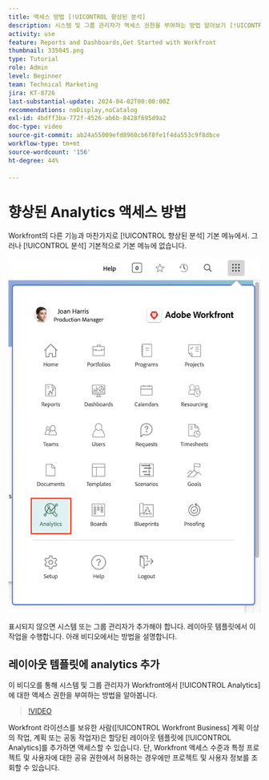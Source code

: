 ```yaml
---
title: 액세스 방법 [!UICONTROL 향상된 분석]
description: 시스템 및 그룹 관리자가 액세스 권한을 부여하는 방법 알아보기 [!UICONTROL 향상된 분석] 레이아웃 템플릿을 통해.
activity: use
feature: Reports and Dashboards,Get Started with Workfront
thumbnail: 335045.png
type: Tutorial
role: Admin
level: Beginner
team: Technical Marketing
jira: KT-8726
last-substantial-update: 2024-04-02T00:00:00Z
recommendations: noDisplay,noCatalog
exl-id: 4bdff3ba-772f-4526-ab6b-8428f695d9a2
doc-type: video
source-git-commit: ab24a55009efd8960cb6f8fe1f4da553c9f8dbce
workflow-type: tm+mt
source-wordcount: '156'
ht-degree: 44%

---
```



# 향상된 Analytics 액세스 방법

Workfront의 다른 기능과 마찬가지로 [!UICONTROL 향상된 분석] 기본 메뉴에서. 그러나 [!UICONTROL 분석] 기본적으로 기본 메뉴에 없습니다.

![메인 메뉴의 이미지 ](assets/analytics-on-main-menu.png)

표시되지 않으면 시스템 또는 그룹 관리자가 추가해야 합니다. 레이아웃 템플릿에서 이 작업을 수행합니다. 아래 비디오에서는 방법을 설명합니다.


## 레이아웃 템플릿에 analytics 추가

이 비디오를 통해 시스템 및 그룹 관리자가 Workfront에서 [!UICONTROL Analytics]에 대한 액세스 권한을 부여하는 방법을 알아봅니다.


>[!VIDEO](https://video.tv.adobe.com/v/335045/?quality=12&learn=on)

Workfront 라이선스를 보유한 사람([!UICONTROL Workfront Business] 계획 이상의 작업, 계획 또는 공동 작업자)은 할당된 레이아웃 템플릿에 [!UICONTROL Analytics]를 추가하면 액세스할 수 있습니다. 단, Workfront 액세스 수준과 특정 프로젝트 및 사용자에 대한 공유 권한에서 허용하는 경우에만 프로젝트 및 사용자 정보를 조회할 수 있습니다.
